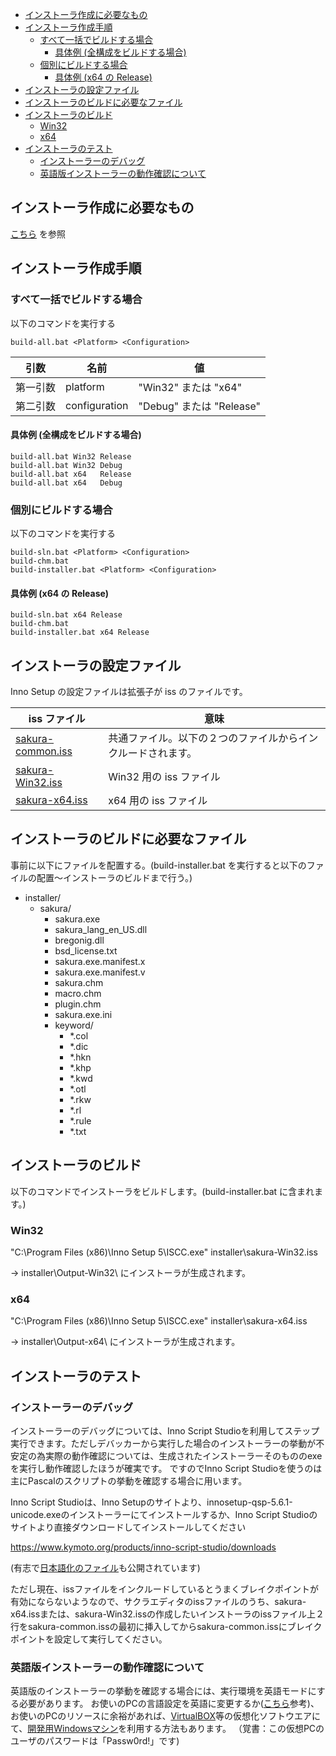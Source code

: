 ﻿<!-- TOC -->

- [インストーラ作成に必要なもの](#インストーラ作成に必要なもの)
- [インストーラ作成手順](#インストーラ作成手順)
    - [すべて一括でビルドする場合](#すべて一括でビルドする場合)
        - [具体例 (全構成をビルドする場合)](#具体例-全構成をビルドする場合)
    - [個別にビルドする場合](#個別にビルドする場合)
        - [具体例 (x64 の Release)](#具体例-x64-の-release)
- [インストーラの設定ファイル](#インストーラの設定ファイル)
- [インストーラのビルドに必要なファイル](#インストーラのビルドに必要なファイル)
- [インストーラのビルド](#インストーラのビルド)
    - [Win32](#win32)
    - [x64](#x64)
- [インストーラのテスト](#インストーラのテスト)
    - [インストーラーのデバッグ](#インストーラーのデバッグ)
    - [英語版インストーラーの動作確認について](#英語版インストーラーの動作確認について)

<!-- /TOC -->

## インストーラ作成に必要なもの

[こちら](../build.md#必要なもの) を参照

## インストーラ作成手順

### すべて一括でビルドする場合

以下のコマンドを実行する

```
build-all.bat <Platform> <Configuration>
```


| 引数 | 名前 | 値 |
----|----|----
|第一引数 | platform      | "Win32" または "x64" |
|第二引数 | configuration | "Debug" または "Release" |

#### 具体例 (全構成をビルドする場合)

```
build-all.bat Win32 Release
build-all.bat Win32 Debug
build-all.bat x64   Release
build-all.bat x64   Debug
```


### 個別にビルドする場合

以下のコマンドを実行する

```
build-sln.bat <Platform> <Configuration>
build-chm.bat
build-installer.bat <Platform> <Configuration>
```


#### 具体例 (x64 の Release)

```
build-sln.bat x64 Release
build-chm.bat
build-installer.bat x64 Release
```

## インストーラの設定ファイル

Inno Setup の設定ファイルは拡張子が iss のファイルです。

| iss ファイル | 意味 |
----|----
|[sakura-common.iss](sakura-common.iss) |共通ファイル。以下の２つのファイルからインクルードされます。 |
|[sakura-Win32.iss](sakura-Win32.iss)   |Win32 用の iss ファイル |
|[sakura-x64.iss](sakura-x64.iss)       |x64   用の iss ファイル |

## インストーラのビルドに必要なファイル

事前に以下にファイルを配置する。(build-installer.bat を実行すると以下のファイルの配置～インストーラのビルドまで行う。)

- installer/
    - sakura/
        - sakura.exe
        - sakura_lang_en_US.dll
        - bregonig.dll
        - bsd_license.txt
        - sakura.exe.manifest.x
        - sakura.exe.manifest.v
        - sakura.chm
        - macro.chm
        - plugin.chm
        - sakura.exe.ini
        - keyword/
            - *.col
            - *.dic
            - *.hkn
            - *.khp
            - *.kwd
            - *.otl
            - *.rkw
            - *.rl
            - *.rule
            - *.txt

## インストーラのビルド

以下のコマンドでインストーラをビルドします。(build-installer.bat に含まれます。)

### Win32

"C:\Program Files (x86)\Inno Setup 5\ISCC.exe" installer\sakura-Win32.iss

→ installer\Output-Win32\ にインストーラが生成されます。

### x64

"C:\Program Files (x86)\Inno Setup 5\ISCC.exe" installer\sakura-x64.iss

→ installer\Output-x64\ にインストーラが生成されます。

## インストーラのテスト

### インストーラーのデバッグ

インストーラーのデバッグについては、Inno Script Studioを利用してステップ実行できます。ただしデバッカーから実行した場合のインストーラーの挙動が不安定の為実際の動作確認については、生成されたインストーラーそのもののexeを実行し動作確認したほうが確実です。
ですのでInno Script Studioを使うのは主にPascalのスクリプトの挙動を確認する場合に用います。

Inno Script Studioは、Inno Setupのサイトより、innosetup-qsp-5.6.1-unicode.exeのインストーラーにてインストールするか、Inno Script Studioのサイトより直接ダウンロードしてインストールしてください

https://www.kymoto.org/products/inno-script-studio/downloads

(有志で[日本語化のファイル](https://www42.atwiki.jp/jfactory/pages/75.html)も公開されています)

ただし現在、issファイルをインクルードしているとうまくブレイクポイントが有効にならないようなので、サクラエディタのissファイルのうち、sakura-x64.issまたは、sakura-Win32.issの作成したいインストーラのissファイル上２行をsakura-common.issの最初に挿入してからsakura-common.issにブレイクポイントを設定して実行してください。

### 英語版インストーラーの動作確認について

英語版のインストーラーの挙動を確認する場合には、実行環境を英語モードにする必要があります。
お使いのPCの言語設定を英語に変更するか([こちら](https://www.google.co.jp/search?q=%E8%A8%80%E8%AA%9E+%E6%97%A5%E6%9C%AC%E8%AA%9E+%E8%8B%B1%E8%AA%9E+Windows&oq=%E8%A8%80%E8%AA%9E%E3%80%80%E6%97%A5%E6%9C%AC%E8%AA%9E%E3%80%80%E8%8B%B1%E8%AA%9E%E3%80%80Windows&aqs=chrome..69i57j0l2.5435j0j4&sourceid=chrome&ie=UTF-8)参考)、お使いのPCのリソースに余裕があれば、[VirtualBOX](http://www.oracle.com/technetwork/server-storage/virtualbox/downloads/index.html?ssSourceSiteId=otnjp)等の仮想化ソフトウエアにて、[開発用Windowsマシン](https://developer.microsoft.com/en-us/microsoft-edge/tools/vms/)を利用する方法もあります。
（覚書：この仮想PCのユーザのパスワードは「Passw0rd!」です)